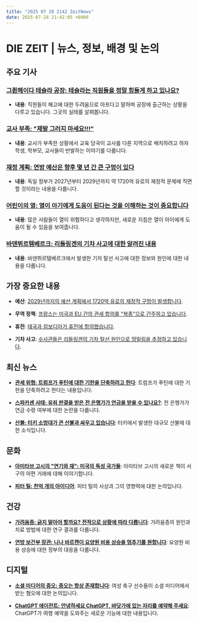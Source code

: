 ```yaml
---
title: "2025 07 28 2142 ZeitNews"
date: 2025-07-28 21:42:05 +0900
---
```


# DIE ZEIT | 뉴스, 정보, 배경 및 논의 

## 주요 기사 

### [그륀헤이다 테슬라 공장: 테슬라는 직원들을 정말 힘들게 하고 있나요?](https://www.zeit.de/2025/31/teslafabrik-gruenheide-mitarbeiter-arbeitsbedingungen-gewerkschaft-andre-thierig)

- **내용**: 직원들이 해고에 대한 두려움으로 아프다고 말하며 공장에 출근하는 상황을 다루고 있습니다. 그곳의 실태를 살펴봅니다. 

### [교사 부족: "제발 그러지 마세요!!!"](https://www.zeit.de/2025/31/lehrermangel-schule-nordrhein-westfalen-muenster-bildung)

- **내용**: 교사가 부족한 상황에서 교육 당국이 교사를 다른 지역으로 배치하려고 하자 학생, 학부모, 교사들이 반발하는 이야기를 다룹니다. 

### [재정 계획: 연방 예산은 향후 몇 년 간 큰 구멍이 있다](https://www.zeit.de/wirtschaft/2025-07/finanzplanung-bundeshaushalt-luecken)

- **내용**: 독일 정부가 2027년부터 2029년까지 약 1720억 유로의 재정적 문제에 직면할 것이라는 내용을 다룹니다. 

### [어린이의 열: 열이 아기에게 도움이 된다는 것을 이해하는 것이 중요합니다](https://www.zeit.de/gesundheit/2025-07/fieber-kindern-senken-medikamente-forschung)

- **내용**: 많은 사람들이 열이 위험하다고 생각하지만, 새로운 지침은 열이 아이에게 도움이 될 수 있음을 보여줍니다. 

### [바덴뷔르템베르크: 리들링겐의 기차 사고에 대한 알려진 내용](https://www.zeit.de/gesellschaft/zeitgeschehen/2025-07/baden-wuerttemberg-zugunglueck-riedlingen)

- **내용**: 바덴뷔르템베르크에서 발생한 기차 탈선 사고에 대한 정보와 원인에 대한 내용을 다룹니다. 

## 가장 중요한 내용 

- **예산**: [2029년까지의 예산 계획에서 1720억 유로의 재정적 구멍이 발생합니다](https://www.zeit.de/wirtschaft/2025-07/finanzplanung-bundeshaushalt-luecken). 

- **무역 정책**: [프랑스는 미국과 EU 간의 관세 합의를 "복종"으로 간주하고 있습니다](https://www.zeit.de/politik/ausland/2025-07/zollstreit-eu-usa-kritik-aus-frankreich). 

- **휴전**: [태국과 캄보디아가 휴전에 합의했습니다](https://www.zeit.de/politik/ausland/2025-07/thailand-und-kambodscha-einigen-sich-auf-waffenruhe). 

- **기차 사고**: [수사관들은 리들링겐의 기차 탈선 원인으로 땅밀림을 추정하고 있습니다](https://www.zeit.de/gesellschaft/zeitgeschehen/2025-07/polizei-sieht-erdrutsch-als-ursache-von-zugunglueck-bei-riedlingen). 

## 최신 뉴스 

- **[관세 위협: 트럼프가 푸틴에 대한 기한을 단축하려고 한다](https://www.zeit.de/news/2025-07/28/zolldrohungen-trump-will-frist-fuer-putin-verkuerzen)**: 트럼프가 푸틴에 대한 기한을 단축하려고 한다는 내용입니다. 

- **[스파카센 사태: 유죄 판결을 받은 전 은행가가 연금을 받을 수 있나요?](https://www.zeit.de/news/2025-07/28/sparkassenaffaere-bekommt-verurteilter-ex-banker-ruhegeld)**: 전 은행가가 연금 수령 여부에 대한 논란을 다룹니다. 

- **[산불: 터키 소방대가 큰 산불과 싸우고 있습니다](https://www.zeit.de/gesellschaft/2025-07/waldbraende-tuerkei-feuerwehr)**: 터키에서 발생한 대규모 산불에 대한 소식입니다. 

## 문화 

- **[아미타브 고시의 "연기와 재": 미국의 독성 국가들](https://www.zeit.de/2025/31/rauch-und-asche-amitav-ghosh-opium-westen)**: 아미타브 고시의 새로운 책이 서구의 아편 거래에 대해 이야기합니다. 

- **[피터 틸: 천억 개의 아이디어](https://www.zeit.de/kultur/2025-07/peter-thiel-paypal-palantir-unternehmen-tech-milliardaer)**: 피터 틸의 사상과 그의 영향력에 대한 논의입니다. 

## 건강 

- **[가려움증: 긁지 말아야 할까요? 전적으로 상황에 따라 다릅니다](https://www.zeit.de/2025/31/juckreiz-haut-nervensystem-forschung-immunsystem)**: 가려움증의 원인과 치료 방법에 대한 연구 결과를 다룹니다. 

- **[연방 보건부 장관: 니나 바르켄이 요양원 비용 상승을 멈추기를 원합니다](https://www.zeit.de/gesundheit/2025-07/bundesgesundheitsministerin-nina-warken-kosten-heimpflege)**: 요양원 비용 상승에 대한 정부의 대응을 다룹니다. 

## 디지털 

- **[소셜 미디어의 증오: 증오는 항상 존재합니다](https://www.zeit.de/digital/internet/2025-07/hass-social-media-fussballerin-nationalmannschaft-frauen-em)**: 여성 축구 선수들이 소셜 미디어에서 받는 혐오에 대한 논의입니다. 

- **[ChatGPT 에이전트: 안녕하세요 ChatGPT, 바닷가에 있는 자리를 예약해 주세요](https://www.zeit.de/digital/internet/2025-07/chatgpt-agent-ki-europa-test)**: ChatGPT가 여행 예약을 도와주는 새로운 기능에 대한 내용입니다.